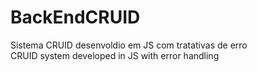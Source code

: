 # BackEndCRUID
Sistema CRUID desenvoldio em JS com tratativas de erro <br>
CRUID system developed in JS with error handling
